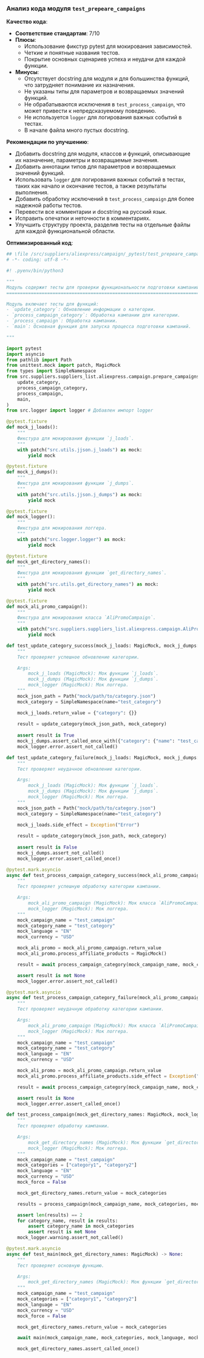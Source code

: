 ### **Анализ кода модуля `test_prepeare_campaigns`**

**Качество кода**:
- **Соответствие стандартам**: 7/10
- **Плюсы**:
  - Использование фикстур pytest для мокирования зависимостей.
  - Четкие и понятные названия тестов.
  - Покрытие основных сценариев успеха и неудачи для каждой функции.
- **Минусы**:
  - Отсутствует docstring для модуля и для большинства функций, что затрудняет понимание их назначения.
  - Не указаны типы для параметров и возвращаемых значений функций.
  - Не обрабатываются исключения в `test_process_campaign`, что может привести к непредсказуемому поведению.
  - Не используется `logger` для логирования важных событий в тестах.
  - В начале файла много пустых docstring.

**Рекомендации по улучшению**:
- Добавить docstring для модуля, классов и функций, описывающие их назначение, параметры и возвращаемые значения.
- Добавить аннотации типов для параметров и возвращаемых значений функций.
- Использовать `logger` для логирования важных событий в тестах, таких как начало и окончание тестов, а также результаты выполнения.
- Добавить обработку исключений в `test_process_campaign` для более надежной работы тестов.
- Перевести все комментарии и docstring на русский язык.
- Исправить опечатки и неточности в комментариях.
- Улучшить структуру проекта, разделив тесты на отдельные файлы для каждой функциональной области.

**Оптимизированный код**:
```python
## \file /src/suppliers/aliexpress/campaign/_pytest/test_prepeare_campaigns.py
# -*- coding: utf-8 -*-

#! .pyenv/bin/python3

"""
Модуль содержит тесты для проверки функциональности подготовки кампаний AliExpress.
==============================================================================

Модуль включает тесты для функций:
- `update_category`: Обновление информации о категории.
- `process_campaign_category`: Обработка кампании для категории.
- `process_campaign`: Обработка кампании.
- `main`: Основная функция для запуска процесса подготовки кампаний.

"""

import pytest
import asyncio
from pathlib import Path
from unittest.mock import patch, MagicMock
from types import SimpleNamespace
from src.suppliers.suppliers_list.aliexpress.campaign.prepare_campaigns import (
    update_category,
    process_campaign_category,
    process_campaign,
    main,
)
from src.logger import logger # Добавлен импорт logger

@pytest.fixture
def mock_j_loads():
    """
    Фикстура для мокирования функции `j_loads`.
    """
    with patch("src.utils.jjson.j_loads") as mock:
        yield mock

@pytest.fixture
def mock_j_dumps():
    """
    Фикстура для мокирования функции `j_dumps`.
    """
    with patch("src.utils.jjson.j_dumps") as mock:
        yield mock

@pytest.fixture
def mock_logger():
    """
    Фикстура для мокирования логгера.
    """
    with patch("src.logger.logger") as mock:
        yield mock

@pytest.fixture
def mock_get_directory_names():
    """
    Фикстура для мокирования функции `get_directory_names`.
    """
    with patch("src.utils.get_directory_names") as mock:
        yield mock

@pytest.fixture
def mock_ali_promo_campaign():
    """
    Фикстура для мокирования класса `AliPromoCampaign`.
    """
    with patch("src.suppliers.suppliers_list.aliexpress.campaign.AliPromoCampaign") as mock:
        yield mock

def test_update_category_success(mock_j_loads: MagicMock, mock_j_dumps: MagicMock, mock_logger: MagicMock) -> None:
    """
    Тест проверяет успешное обновление категории.

    Args:
        mock_j_loads (MagicMock): Мок функции `j_loads`.
        mock_j_dumps (MagicMock): Мок функции `j_dumps`.
        mock_logger (MagicMock): Мок логгера.
    """
    mock_json_path = Path("mock/path/to/category.json")
    mock_category = SimpleNamespace(name="test_category")

    mock_j_loads.return_value = {"category": {}}
    
    result = update_category(mock_json_path, mock_category)
    
    assert result is True
    mock_j_dumps.assert_called_once_with({"category": {"name": "test_category"}}, mock_json_path)
    mock_logger.error.assert_not_called()

def test_update_category_failure(mock_j_loads: MagicMock, mock_j_dumps: MagicMock, mock_logger: MagicMock) -> None:
    """
    Тест проверяет неудачное обновление категории.

    Args:
        mock_j_loads (MagicMock): Мок функции `j_loads`.
        mock_j_dumps (MagicMock): Мок функции `j_dumps`.
        mock_logger (MagicMock): Мок логгера.
    """
    mock_json_path = Path("mock/path/to/category.json")
    mock_category = SimpleNamespace(name="test_category")

    mock_j_loads.side_effect = Exception("Error")
    
    result = update_category(mock_json_path, mock_category)
    
    assert result is False
    mock_j_dumps.assert_not_called()
    mock_logger.error.assert_called_once()

@pytest.mark.asyncio
async def test_process_campaign_category_success(mock_ali_promo_campaign: MagicMock, mock_logger: MagicMock) -> None:
    """
    Тест проверяет успешную обработку категории кампании.

    Args:
        mock_ali_promo_campaign (MagicMock): Мок класса `AliPromoCampaign`.
        mock_logger (MagicMock): Мок логгера.
    """
    mock_campaign_name = "test_campaign"
    mock_category_name = "test_category"
    mock_language = "EN"
    mock_currency = "USD"

    mock_ali_promo = mock_ali_promo_campaign.return_value
    mock_ali_promo.process_affiliate_products = MagicMock()

    result = await process_campaign_category(mock_campaign_name, mock_category_name, mock_language, mock_currency)

    assert result is not None
    mock_logger.error.assert_not_called()

@pytest.mark.asyncio
async def test_process_campaign_category_failure(mock_ali_promo_campaign: MagicMock, mock_logger: MagicMock) -> None:
    """
    Тест проверяет неудачную обработку категории кампании.

    Args:
        mock_ali_promo_campaign (MagicMock): Мок класса `AliPromoCampaign`.
        mock_logger (MagicMock): Мок логгера.
    """
    mock_campaign_name = "test_campaign"
    mock_category_name = "test_category"
    mock_language = "EN"
    mock_currency = "USD"

    mock_ali_promo = mock_ali_promo_campaign.return_value
    mock_ali_promo.process_affiliate_products.side_effect = Exception("Error")

    result = await process_campaign_category(mock_campaign_name, mock_category_name, mock_language, mock_currency)

    assert result is None
    mock_logger.error.assert_called_once()

def test_process_campaign(mock_get_directory_names: MagicMock, mock_logger: MagicMock) -> None:
    """
    Тест проверяет обработку кампании.

    Args:
        mock_get_directory_names (MagicMock): Мок функции `get_directory_names`.
        mock_logger (MagicMock): Мок логгера.
    """
    mock_campaign_name = "test_campaign"
    mock_categories = ["category1", "category2"]
    mock_language = "EN"
    mock_currency = "USD"
    mock_force = False

    mock_get_directory_names.return_value = mock_categories

    results = process_campaign(mock_campaign_name, mock_categories, mock_language, mock_currency, mock_force)

    assert len(results) == 2
    for category_name, result in results:
        assert category_name in mock_categories
        assert result is not None
    mock_logger.warning.assert_not_called()

@pytest.mark.asyncio
async def test_main(mock_get_directory_names: MagicMock) -> None:
    """
    Тест проверяет основную функцию.

    Args:
        mock_get_directory_names (MagicMock): Мок функции `get_directory_names`.
    """
    mock_campaign_name = "test_campaign"
    mock_categories = ["category1", "category2"]
    mock_language = "EN"
    mock_currency = "USD"
    mock_force = False

    mock_get_directory_names.return_value = mock_categories

    await main(mock_campaign_name, mock_categories, mock_language, mock_currency, mock_force)

    mock_get_directory_names.assert_called_once()
